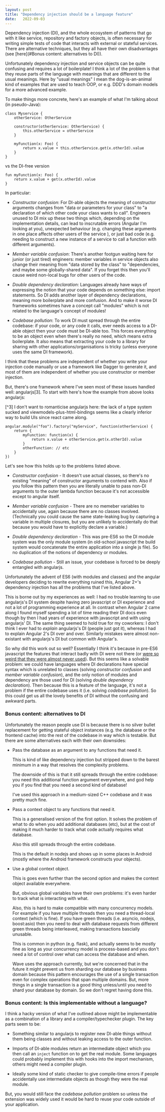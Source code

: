 ```yaml
---
layout: post
title: "Dependency injection should be a language feature"
date:   2022-09-03
---
```


Dependency injection (DI), and the whole ecosystem of patterns that go with it like
service, repository and factory objects, is often necessary for writing simple
tests of code that interacts with external or stateful services. There are
alternative techniques, but they all have their own disadvantages (see
[here](#Bonus content: alternatives to DI)).

Unfortunately dependency injection and service objects can be quite confusing
and requires a lot of boilerplate! I think a lot of the problem is that they
reuse parts of the language with meanings that are different to the usual
meanings. Here by "usual meanings" I mean the dog-is-an-animal kind of examples
that are used to teach OOP, or e.g. DDD's domain models for a more advanced
example.

To make things more concrete, here's an example of what I'm talking about (in
pseudo-Java):

```
class Myservice {
    otherService: OtherService

    constructor(otherService: OtherService) {
        this.otherService = otherService
    }

    myFunction(x: Foo) {
        return x.value + this.otherService.get(x.otherId).value
    }
}
```

vs the DI-free version

```
fun myFunction(x: Foo) {
    return x.value + get(x.otherId).value
}
```


In particular:

* *Constructor confusion*: For DI-able objects the meaning of constructor
  arguments changes from "data or parameters for your class" to "a declaration
  of which other code your class wants to call". Engineers unused to DI mix up
  these two things which, depending on the implementation details, can lead to
  inscrutable errors (Angular I'm looking at you), unexpected behaviour (e.g.
  changing these arguments in one place affects other users of the service ), or
  just bad code (e.g. needing to construct a new instance of a service to call a
  function with different arguments).
  
* *Member variable confusion*: There's another footgun waiting here for junior
  (or just tired) engineers: member variables in service objects also change
  their meaning from "data stored by the class" to "dependencies, and maybe some
  globally-shared data". If you forget this then you'll cause weird non-local
  bugs for other users of the code.

* *Double dependency declaration*: Languages already have ways of expressing
  the notion that your code depends on something else: import statements. So DI
  adds another layer of dependency declarations, meaning more boilerplate and
  more confusion. And to make it worse DI frameworks sometimes have a concept
  call "modules" which is not related to the language's concept of modules!
  
* *Codebase pollution*: To work DI must spread through the entire codebase: if
  your code, or any code it calls, ever needs access to a DI-able object then
  your code must be DI-able too. This forces everything to be an object even
  when there's really no need, which means extra boilerplate. It also means that
  extracting your code to a library for sharing with other
  applications/organisations is tricky (unless everyone uses the same DI
  framework).
  
 
I think that these problems are independent of whether you write your injection
code manually or use a framework like Dagger to generate it, and most of them
are independent of whether you use constructor or member injection.


But, there's one framework where I've seen most of these issues handled well:
angularjs[3]. To start with here's how the example from above looks angularjs:

[^3] I don't want to romanticise angularjs here: the lack of a type system
sucked and viewmodels-plus-html-bindings seems like a clearly inferior way to
build UIs since react came along.

  ```
  angular.module("foo").factory("myService", function(otherService) {
      return {
          myFunction: function(x) {
              return x.value + otherService.get(x.otherId).value
          }
          otherFunction: // etc
      }
  })
  ```
  
Let's see how this holds up to the problems listed above.

* *Constructor confusion* - It doesn't use actual classes, so there's no existing "meaning" of constructor
  arguments to contend with. Also if you follow this pattern then you are literally unable to pass non-DI
  arguments to the outer lambda function because it's not accessible except to
  angular itself.
  
* *Member variable confusion* - There are no memeber variables to accidentally
  use, again because there are no classes involved. (Technically you could cause
  the same state-leaking bug by capturing a variable in multiple closures, but
  you are unlikely to accidentally do that because you would have to explicitly
  declare a variable.)

* *Double dependency declaration* - This was pre-ES6 so the DI module system was
  the only module system (in old-school javascript the build system would
  concatenate the entire application into a single js file). So no duplication
  of the notions of dependency or modules.
  
* *Codebase pollution* - Still an issue, your codebase is forced to be deeply
  entangled with angularjs.

   
Unfortunately the advent of ES6 (with modules and classes) and the angular
developers deciding to rewrite everything ruined this, Angular 2+'s dependency
injection has all the problems that I've listed above.

This is borne out by my experiences as well: I had no trouble learning to use
angularjs's DI system despite having zero javascript or DI experience and not a
lot of programming experience at all. In contrast when Angular 2 came along I
found myself spending a lot of time reading their DI docs even though by then I
had years of experience with javascript and with using angularjs' DI. The same
thing seemed to hold true for my coworkers: I don't think I ever had to
*explain* angularjs's DI (people just got it), whereas I had to explain Angular
2's DI over and over. Similarly mistakes were almost non-existant with
angularjs's DI but common with Angular's.

So why did this work out so well? Essentially I think it's because in pre-ES6
javascript the features that interact badly with DI were not there (or [were so
weird that they were almost never
used](https://developer.mozilla.org/en-US/docs/Web/JavaScript/Inheritance_and_the_prototype_chain)).
But this seems like a solvable problem: we could have languages where DI
declarations have special syntax which is unrelated to classes (solving
*constructor confusion* and *member variable confusion*), and the only notion of
modules and dependency are those used for DI (solving *double dependency
declaration*). Then because this is a feature of the language, it's not a
problem if the entire codebase uses it (i.e. solving *codebase pollution*). So
this could get us all the lovely benefits of DI without the confusing and
awkward parts.


  
### Bonus content: alternatives to DI

Unfortunately the reason people use DI is because there is no silver bullet
replacement for getting stateful object instances (e.g. the database or the
frontend cache) into the rest of the codebase in way which is testable. But
there are some alternatives each with their own downsides:


* Pass the database as an argument to any functions that need it.

  This is kind of like dependency injection but stripped down to the barest
  minimum in a way that resolves the complexity problems.
  
  The downside of this is that it still spreads through the entire codebase: you need
  this additional function argument everywhere, and god help you if you find
  that you need a second kind of database!
  
  I've used this approach in a medium-sized C++ codebase and it was pretty much
  fine.


* Pass a context object to any functions that need it.

  This is a generalised version of the first option. It solves the problem of
  what to do when you add additional databases (etc), but at the cost of making
  it much harder to track what code actually requires what database.
  
  Also this still spreads through the entire codebase.
  
  This is the default in nodejs and shows up in some places in Android (mostly
  where the Android framework constructs your objects).


* Use a global context object.

  This is goes even further than the second option and makes the context object
  available everywhere.
  
  But, obvious global variables have their own problems: it's even harder to
  track what is interacting with what.
  
  Also, this is hard to make compatible with many concurrency models. For
  example if you have multiple threads then you need a thread-local context
  (which is fine). If you have green threads (i.e. asyncio, nodejs, boost:asio)
  then you need to deal with database requests from different green threads
  being interleaved, making transactions bascially unusable.
  
  This is common in python (e.g. flask), and actually seems to be mostly fine as
  long as your concurrency model is process-based and you don't need a lot of
  control over what can access the database and when. 
  
  Wave uses the approach currently, but we're concerned that in the future it
  might prevent us from sharding our database by business domain because this
  pattern encourages the use of a single transaction even for complex operations
  that span multiple domains. But, more things in a single transaction is a good
  thing unless/until you need to shard your database by domain. So we don't
  regret having done this. 


### Bonus content: Is this implementable without a language?

I think a hacky version of what I've outlined above might be implementable as a
combination of a library and a compiler/typechecker plugin. The key parts seem
to be:

* Something similar to angularjs to register new DI-able things without them
  being classes and without leaking access to the outer function.
  
* Imports of DI-able modules return an intermediate object which you then call
  an `inject` function on to get the real module. Some languages could probably
  implement this with hooks into the import mechanism, others might need a
  compiler plugin.
  
* Ideally some kind of static checker to give compile-time errors if people
  accidentally use intermediate objects as though they were the real module.
    
But, you would still face the *codebase pollution* problem so unless the
extension was widely used it would be hard to reuse your code outside of your
application.
